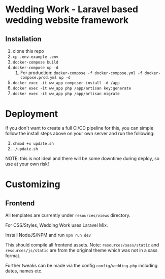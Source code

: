 # Wedding Work - Laravel based wedding website framework
## Installation
1. clone this repo
2. `cp .env-example .env`
3. `docker-compose build`
3. `docker-compose up -d`
    1. For production: `docker-compose -f docker-compose.yml -f docker-compose.prod.yml up -d`
4. `docker exec -it ww_app composer install -d /app`
5. `docker exec -it ww_app php /app/artisan key:generate`
6. `docker exec -it ww_app php /app/artisan migrate`

# Deployment

If you don't want to create a full CI/CD pipeline for this, you can simple follow the install steps above on your own server and run the following:

1. `chmod +x update.sh`
2. `./update.sh`

NOTE: this is not ideal and there will be some downtime during deploy, so use at your own risk!

# Customizing

## Frontend

All templates are currently under `resources/views` directory.

For CSS/Styles, Wedding Work uses Laravel Mix.

Install NodeJS/NPM and run `npm run dev`

This should compile all frontend assets.
Note: `resources/sass/static` and `resources/js/static` are from the original theme which was not in a sass format.

Further tweaks can be made via the config `config/wedding.php` including dates, names etc.

